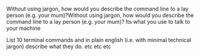 Without using jargon, how would you describe the command line to a lay person (e.g. your mum)?Without using jargon, how would you describe the command line to a lay person (e.g. your mum)? Its what you use to talk to your machine

 List 10 terminal commands and in plain english (i.e. with minimal technical jargon) describe what they do. etc etc etc
 